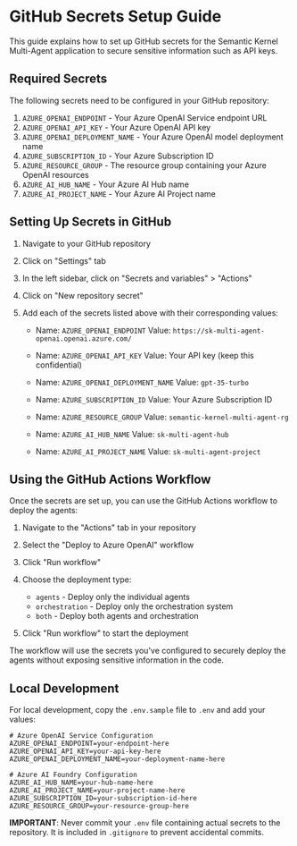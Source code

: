 # GitHub Secrets Setup Guide

This guide explains how to set up GitHub secrets for the Semantic Kernel Multi-Agent application to secure sensitive information such as API keys.

## Required Secrets

The following secrets need to be configured in your GitHub repository:

1. `AZURE_OPENAI_ENDPOINT` - Your Azure OpenAI Service endpoint URL
2. `AZURE_OPENAI_API_KEY` - Your Azure OpenAI API key
3. `AZURE_OPENAI_DEPLOYMENT_NAME` - Your Azure OpenAI model deployment name
4. `AZURE_SUBSCRIPTION_ID` - Your Azure Subscription ID
5. `AZURE_RESOURCE_GROUP` - The resource group containing your Azure OpenAI resources
6. `AZURE_AI_HUB_NAME` - Your Azure AI Hub name
7. `AZURE_AI_PROJECT_NAME` - Your Azure AI Project name

## Setting Up Secrets in GitHub

1. Navigate to your GitHub repository
2. Click on "Settings" tab
3. In the left sidebar, click on "Secrets and variables" > "Actions"
4. Click on "New repository secret"
5. Add each of the secrets listed above with their corresponding values:

   - Name: `AZURE_OPENAI_ENDPOINT`
     Value: `https://sk-multi-agent-openai.openai.azure.com/`

   - Name: `AZURE_OPENAI_API_KEY`
     Value: Your API key (keep this confidential)

   - Name: `AZURE_OPENAI_DEPLOYMENT_NAME`
     Value: `gpt-35-turbo`

   - Name: `AZURE_SUBSCRIPTION_ID`
     Value: Your Azure Subscription ID

   - Name: `AZURE_RESOURCE_GROUP`
     Value: `semantic-kernel-multi-agent-rg`

   - Name: `AZURE_AI_HUB_NAME`
     Value: `sk-multi-agent-hub`

   - Name: `AZURE_AI_PROJECT_NAME`
     Value: `sk-multi-agent-project`

## Using the GitHub Actions Workflow

Once the secrets are set up, you can use the GitHub Actions workflow to deploy the agents:

1. Navigate to the "Actions" tab in your repository
2. Select the "Deploy to Azure OpenAI" workflow
3. Click "Run workflow"
4. Choose the deployment type:
   - `agents` - Deploy only the individual agents
   - `orchestration` - Deploy only the orchestration system
   - `both` - Deploy both agents and orchestration

5. Click "Run workflow" to start the deployment

The workflow will use the secrets you've configured to securely deploy the agents without exposing sensitive information in the code.

## Local Development

For local development, copy the `.env.sample` file to `.env` and add your values:

```
# Azure OpenAI Service Configuration
AZURE_OPENAI_ENDPOINT=your-endpoint-here
AZURE_OPENAI_API_KEY=your-api-key-here
AZURE_OPENAI_DEPLOYMENT_NAME=your-deployment-name-here

# Azure AI Foundry Configuration
AZURE_AI_HUB_NAME=your-hub-name-here
AZURE_AI_PROJECT_NAME=your-project-name-here
AZURE_SUBSCRIPTION_ID=your-subscription-id-here
AZURE_RESOURCE_GROUP=your-resource-group-here
```

**IMPORTANT**: Never commit your `.env` file containing actual secrets to the repository. It is included in `.gitignore` to prevent accidental commits.